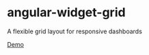 # angular-widget-grid

A flexible grid layout for responsive dashboards

[Demo](http://patbuergin.github.io/angular-widget-grid/)